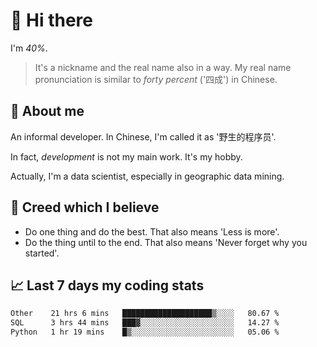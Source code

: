 # 👋 Hi there

I'm *40%*.

> It's a nickname and the real name also in a way.
> My real name pronunciation is similar to *forty percent* ('四成') in Chinese.

## :speech_balloon: About me

An informal developer. In Chinese, I'm called it as '野生的程序员'.

In fact, _development_ is not my main work. It's my hobby.

Actually, I'm a data scientist, especially in geographic data mining.

## :see_no_evil: Creed which I believe

- Do one thing and do the best. That also means 'Less is more'.
- Do the thing until to the end. That also means 'Never forget why you started'.

## :chart_with_upwards_trend: Last 7 days my coding stats

<!--START_SECTION:waka-->

```txt
Other    21 hrs 6 mins   ████████████████████▒░░░░   80.67 %
SQL      3 hrs 44 mins   ███▓░░░░░░░░░░░░░░░░░░░░░   14.27 %
Python   1 hr 19 mins    █▒░░░░░░░░░░░░░░░░░░░░░░░   05.06 %
```

<!--END_SECTION:waka-->
